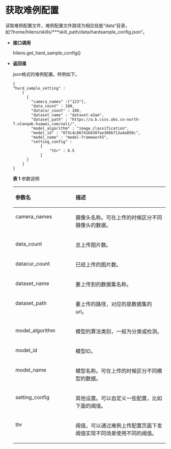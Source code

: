 # 获取难例配置<a name="hilens_05_0073"></a>

读取难例配置文件，难例配置文件路径为相应技能“data“目录，如“/home/hilens/skills/\*\*\*skill\_path/data/hardsample\_config.json“。

-   **接口调用**

    hilens.get\_hard\_sample\_config\(\)

-   **返回值**

    json格式的难例配置。样例如下。

    ```
    {
    "hard_sample_setting" :
        [
          {
            "camera_names" :["123"],
            "data_count" : 100,
            "datacur_count" : 100,
            "dataset_name" : "dataset-a3ae",
            "dataset_path" : "https://a.b.csss.obs.cn-north-7.ulanqab.huawei.com/nali/",
            "model_algorithm" : "image_classification",
            "model_id" : "073c4c8674164307ae300b713a4a050c",
            "model_name" : "model-framework5",
            "setting_config" :
                {
                    "thr" : 0.5
                }
          }
        ]
    }
    ```

    **表 1**  参数说明

    <a name="table795810415295"></a>
    <table><thead align="left"><tr id="row295974172911"><th class="cellrowborder" valign="top" width="39.35%" id="mcps1.2.3.1.1"><p id="p119597452915"><a name="p119597452915"></a><a name="p119597452915"></a><strong id="b965611524319"><a name="b965611524319"></a><a name="b965611524319"></a>参数名</strong></p>
    </th>
    <th class="cellrowborder" valign="top" width="60.650000000000006%" id="mcps1.2.3.1.2"><p id="p129591548294"><a name="p129591548294"></a><a name="p129591548294"></a><strong id="b163171374313"><a name="b163171374313"></a><a name="b163171374313"></a>描述</strong></p>
    </th>
    </tr>
    </thead>
    <tbody><tr id="row695910492917"><td class="cellrowborder" valign="top" width="39.35%" headers="mcps1.2.3.1.1 "><p id="p1814714561467"><a name="p1814714561467"></a><a name="p1814714561467"></a>camera_names</p>
    </td>
    <td class="cellrowborder" valign="top" width="60.650000000000006%" headers="mcps1.2.3.1.2 "><p id="p0716195914477"><a name="p0716195914477"></a><a name="p0716195914477"></a>摄像头名称。可在上传的时候区分不同摄像头的数据。</p>
    </td>
    </tr>
    <tr id="row1546643615464"><td class="cellrowborder" valign="top" width="39.35%" headers="mcps1.2.3.1.1 "><p id="p10466936154620"><a name="p10466936154620"></a><a name="p10466936154620"></a>data_count</p>
    </td>
    <td class="cellrowborder" valign="top" width="60.650000000000006%" headers="mcps1.2.3.1.2 "><p id="p04661636174616"><a name="p04661636174616"></a><a name="p04661636174616"></a>总上传图片数。</p>
    </td>
    </tr>
    <tr id="row270054044614"><td class="cellrowborder" valign="top" width="39.35%" headers="mcps1.2.3.1.1 "><p id="p470074054612"><a name="p470074054612"></a><a name="p470074054612"></a>datacur_count</p>
    </td>
    <td class="cellrowborder" valign="top" width="60.650000000000006%" headers="mcps1.2.3.1.2 "><p id="p0700440144614"><a name="p0700440144614"></a><a name="p0700440144614"></a>已经上传的图片数。</p>
    </td>
    </tr>
    <tr id="row2520154734616"><td class="cellrowborder" valign="top" width="39.35%" headers="mcps1.2.3.1.1 "><p id="p35207470467"><a name="p35207470467"></a><a name="p35207470467"></a>dataset_name</p>
    </td>
    <td class="cellrowborder" valign="top" width="60.650000000000006%" headers="mcps1.2.3.1.2 "><p id="p552014714463"><a name="p552014714463"></a><a name="p552014714463"></a>要上传到的数据集名称。</p>
    </td>
    </tr>
    <tr id="row131721651104617"><td class="cellrowborder" valign="top" width="39.35%" headers="mcps1.2.3.1.1 "><p id="p14172175112464"><a name="p14172175112464"></a><a name="p14172175112464"></a>dataset_path</p>
    </td>
    <td class="cellrowborder" valign="top" width="60.650000000000006%" headers="mcps1.2.3.1.2 "><p id="p64292955311"><a name="p64292955311"></a><a name="p64292955311"></a>要上传的路径，对应的是数据集的url。</p>
    </td>
    </tr>
    <tr id="row1980311716176"><td class="cellrowborder" valign="top" width="39.35%" headers="mcps1.2.3.1.1 "><p id="p880318741717"><a name="p880318741717"></a><a name="p880318741717"></a>model_algorithm</p>
    </td>
    <td class="cellrowborder" valign="top" width="60.650000000000006%" headers="mcps1.2.3.1.2 "><p id="p10803172178"><a name="p10803172178"></a><a name="p10803172178"></a>模型的算法类别，一般为分类或检测。</p>
    </td>
    </tr>
    <tr id="row280318771715"><td class="cellrowborder" valign="top" width="39.35%" headers="mcps1.2.3.1.1 "><p id="p148032731712"><a name="p148032731712"></a><a name="p148032731712"></a>model_id</p>
    </td>
    <td class="cellrowborder" valign="top" width="60.650000000000006%" headers="mcps1.2.3.1.2 "><p id="p18803167171718"><a name="p18803167171718"></a><a name="p18803167171718"></a>模型ID。</p>
    </td>
    </tr>
    <tr id="row1580317711172"><td class="cellrowborder" valign="top" width="39.35%" headers="mcps1.2.3.1.1 "><p id="p1180320711173"><a name="p1180320711173"></a><a name="p1180320711173"></a>model_name</p>
    </td>
    <td class="cellrowborder" valign="top" width="60.650000000000006%" headers="mcps1.2.3.1.2 "><p id="p7803157121714"><a name="p7803157121714"></a><a name="p7803157121714"></a>模型名称。可在上传的时候区分不同模型的数据。</p>
    </td>
    </tr>
    <tr id="row108034741713"><td class="cellrowborder" valign="top" width="39.35%" headers="mcps1.2.3.1.1 "><p id="p480316712174"><a name="p480316712174"></a><a name="p480316712174"></a>setting_config</p>
    </td>
    <td class="cellrowborder" valign="top" width="60.650000000000006%" headers="mcps1.2.3.1.2 "><p id="p5803207161719"><a name="p5803207161719"></a><a name="p5803207161719"></a>其他设置。可以自定义一些配置，比如下面的阈值。</p>
    </td>
    </tr>
    <tr id="row12804477178"><td class="cellrowborder" valign="top" width="39.35%" headers="mcps1.2.3.1.1 "><p id="p480415731717"><a name="p480415731717"></a><a name="p480415731717"></a>thr</p>
    </td>
    <td class="cellrowborder" valign="top" width="60.650000000000006%" headers="mcps1.2.3.1.2 "><p id="p1680457201720"><a name="p1680457201720"></a><a name="p1680457201720"></a>阈值，可以通过难例上传配置页面下发阈值实现不同场景使用不同的阈值。</p>
    </td>
    </tr>
    </tbody>
    </table>


